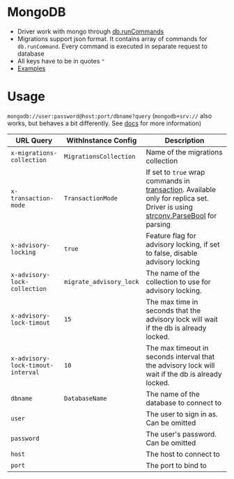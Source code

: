 # MongoDB

* Driver work with mongo through [db.runCommands](https://docs.mongodb.com/manual/reference/command/)
* Migrations support json format. It contains array of commands for `db.runCommand`. Every command is executed in separate request to database 
* All keys have to be in quotes `"`
* [Examples](./examples)

# Usage

`mongodb://user:password@host:port/dbname?query` (`mongodb+srv://` also works, but behaves a bit differently. See [docs](https://docs.mongodb.com/manual/reference/connection-string/#dns-seedlist-connection-format) for more information)

| URL Query  | WithInstance Config | Description |
|------------|---------------------|-------------|
| `x-migrations-collection` | `MigrationsCollection` | Name of the migrations collection |
| `x-transaction-mode` | `TransactionMode` | If set to `true` wrap commands in [transaction](https://docs.mongodb.com/manual/core/transactions). Available only for replica set. Driver is using [strconv.ParseBool](https://golang.org/pkg/strconv/#ParseBool) for parsing|
| `x-advisory-locking` | `true` | Feature flag for advisory locking, if set to false, disable advisory locking |
| `x-advisory-lock-collection` | `migrate_advisory_lock` | The name of the collection to use for advisory locking.|
| `x-advisory-lock-timout` | `15` | The max time in seconds that the advisory lock will wait if the db is already locked. |
| `x-advisory-lock-timout-interval` | `10` | The max timeout in seconds interval that the advisory lock will wait if the db is already locked. |
| `dbname` | `DatabaseName` | The name of the database to connect to |
| `user` | | The user to sign in as. Can be omitted |
| `password` | | The user's password. Can be omitted | 
| `host` | | The host to connect to |
| `port` | | The port to bind to |